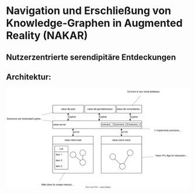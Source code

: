 # Navigation und Erschließung von Knowledge-Graphen in Augmented Reality (NAKAR) 
## Nutzerzentrierte serendipitäre Entdeckungen

## Architektur:

<img src="docs/architecture.svg">

